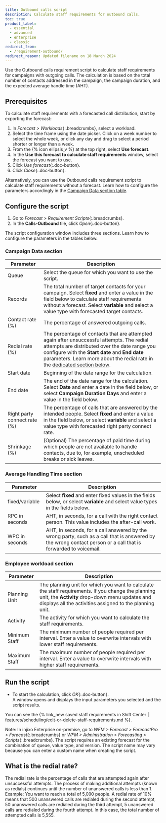 ```yaml
---
title: Outbound calls script
description: Calculate staff requirements for outbound calls.
toc: true
product_label:
  - essential
  - advanced
  - enterprise
  - classic
redirect_from:
  - /requirement-outbound/
redirect_reason: Updated filename on 18 March 2024
---
```


Use the Outbound calls requirement script to calculate staff requirements for campaigns with outgoing calls. The calculation is based on the total number of contacts addressed in the campaign, the campaign duration, and the expected average handle time (AHT).

## Prerequisites

To calculate staff requirements with a forecasted call distribution, start by exporting the forecast:

1. In _Forecast > Workloads_{:.breadcrumbs}, select a workload.
2. Select the time frame using the date picker. Click on a week number to select the whole week, or click any day and drag to select a period shorter or longer than a week.
3. From the {% icon ellipsis_v %} at the top right, select **Use forecast**.
4. In the **Use this forecast to calculate staff requirements** window, select the forecast you want to use.
5. Click _Use forecast_{:.doc-button}.
6. Click _Close_{:.doc-button}.

Alternatively, you can use the Outbound calls requirement script to calculate staff requirements without a forecast. Learn how to configure the parameters accordingly in the [Campaign Data section table](#campaign-data-section).

## Configure the script

1. Go to _Forecast > Requirement Scripts_{:.breadcrumbs}.
2. In the **Calls-Outbound** tile, click _Open_{:.doc-button}.

The script configuration window includes three sections. Learn how to configure the parameters in the tables below.

### Campaign Data section

| Parameter                    | Description                                                                                                                                                                                                                                                                                              |
| ---------------------------- | -------------------------------------------------------------------------------------------------------------------------------------------------------------------------------------------------------------------------------------------------------------------------------------------------------- |
| Queue                        | Select the queue for which you want to use the script.                                                                                                                                                                                                                                                   |
| Records                      | The total number of target contacts for your campaign. Select **fixed** and enter a value in the field below to calculate staff requirements without a forecast. Select **variable** and select a value type with forecasted target contacts.                                                            |
| Contact rate (%)             | The percentage of answered outgoing calls.                                                                                                                                                                                                                                                               |
| Redial rate (%)              | The percentage of contacts that are attempted again after unsuccessful attempts. The redial attempts are distributed over the date range you configure with the **Start date** and **End date** parameters. Learn more about the redial rate in the [dedicated section below](#what-is-the-redial-rate). |
| Start date                   | Beginning of the date range for the calculation.                                                                                                                                                                                                                                                         |
| End date                     | The end of the date range for the calculation. Select **Date** and enter a date in the field below, or select **Campaign Duration Days** and enter a value in the field below.                                                                                                                           |
| Right party connect rate (%) | The percentage of calls that are answered by the intended people. Select **fixed** and enter a value in the field below, or select **variable** and select a value type with forecasted right party connect rate.                                                                                        |
| Shrinkage (%)                | (Optional) The percentage of paid time during which people are not available to handle contacts, due to, for example, unscheduled breaks or sick leaves.                                                                                                                                                 |

### Average Handling Time section

| Parameter      | Description                                                                                                                                                    |
| -------------- | -------------------------------------------------------------------------------------------------------------------------------------------------------------- |
| fixed/variable | Select **fixed** and enter fixed values in the fields below, or select **variable** and select value types in the fields below.                                |
| RPC in seconds | AHT, in seconds, for a call with the right contact person. This value includes the after-call work.                                                            |
| WPC in seconds | AHT, in seconds, for a call answered by the wrong party, such as a call that is answered by the wrong contact person or a call that is forwarded to voicemail. |

### Employee workload section

| Parameter     | Description                                                                                                                                                                                                       |
| ------------- | ----------------------------------------------------------------------------------------------------------------------------------------------------------------------------------------------------------------- |
| Planning Unit | The planning unit for which you want to calculate the staff requirements. If you change the planning unit, the **Activity** drop-down menu updates and displays all the activities assigned to the planning unit. |
| Activity      | The activity for which you want to calculate the staff requirements.                                                                                                                                              |
| Minimum Staff | The minimum number of people required per interval. Enter a value to overwrite intervals with lower staff requirements.                                                                                           |
| Maximum Staff | The maximum number of people required per interval. Enter a value to overwrite intervals with higher staff requirements.                                                                                          |

## Run the script

- To start the calculation, click _OK_{:.doc-button}.<br>A window opens and displays the input parameters you selected and the script results.

You can see the {% link_new saved staff requirements in Shift Center | features/scheduling/edit-or-delete-staff-requirements.md %}.

Note: In injixo Enterprise on-premise, go to _WFM > Forecast > ForecastPro > Forecast_{:.breadcrumbs} or _WFM > Administration > Forecasting > Scripts_{:.breadcrumbs}. The script requires an existing forecast for the combination of queue, value type, and version. The script name may vary because you can enter a custom name when creating the script.

## What is the redial rate?

The redial rate is the percentage of calls that are attempted again after unsuccessful attempts. The process of making additional attempts (known as redials) continues until the number of unanswered calls is less than 1.<br>Example: You want to reach a total of 5,000 people. A redial rate of 10% means that 500 unanswered calls are redialed during the second attempt, 50 unanswered calls are redialed during the third attempt, 5 unanswered calls are redialed during the fourth attempt. In this case, the total number of attempted calls is 5,555.

